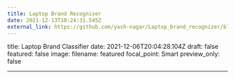 ```yaml
---
title: Laptop Brand Recogniser
date: 2021-12-13T10:24:31.545Z
external_link: https://github.com/yash-nagar/Laptop_brand_recognizer/blob/main/LaptopBrandClassifier.ipynb
---
```

title: Laptop Brand Classifier
date: 2021-12-06T20:04:28.104Z
draft: false
featured: false
image:
  filename: featured
  focal_point: Smart
  preview_only: false

- - -